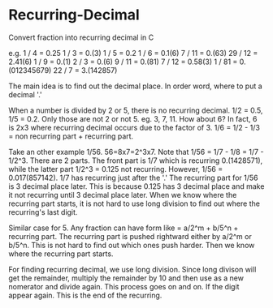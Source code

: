 # Recurring-Decimal
Convert fraction into recurring decimal in C

e.g.
1 / 4 = 0.25
1 / 3 = 0.(3)
1 / 5 = 0.2
1 / 6 = 0.1(6)
7 / 11 = 0.(63)
29 / 12 = 2.41(6)
1 / 9 = 0.(1)
2 / 3 = 0.(6)
9 / 11 = 0.(81)
7 / 12 = 0.58(3)
1 / 81 = 0.(012345679)
22 / 7 = 3.(142857)

The main idea is to find out the decimal place. In order word, where to put a decimal '.'

When a number is divided by 2 or 5, there is no recurring decimal. 1/2 = 0.5, 1/5 = 0.2. Only those are not 2 or not 5. eg. 3, 7, 11. How about 6? In fact, 6 is 2x3 where recurring decimal occurs due to the factor of 3. 1/6 = 1/2 - 1/3 = non recurring part + recurring part. 

Take an other example 1/56. 56=8x7=2^3x7. Note that 1/56 = 1/7 - 1/8 = 1/7 - 1/2^3. There are 2 parts. The front part is 1/7 which is recurring 0.(1428571), while the latter part 1/2^3 = 0.125 not recurring. However, 1/56 = 0.017(857142). 1/7 has recurring just after the '.' The recurring part for 1/56 is 3 decimal place later. This is because 0.125 has 3 decimal place and make it not recurring until 3 decimal place later. When we know where the recurring part starts, it is not hard to use long division to find out where the recurring's last digit.

Similar case for 5. Any fraction can have form like = a/2^m + b/5^n + recurring part. The recurring part is pushed rightward either by a/2^m or b/5^n. This is not hard to find out which ones push harder. Then we know where the recurring part starts.

For finding recurring decimal, we use long division. Since long divison will get the remainder, multiply the remainder by 10 and then use as a new nomerator and divide again. This process goes on and on. If the digit appear again. This is the end of the recurring.

